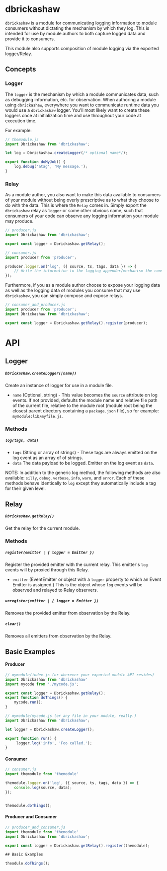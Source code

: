 dbrickashaw
===========

`dbrickashaw` is a module for communicating logging information to module consumers without dictating the mechanism
by which they log. This is intended for use by module authors to both capture logged data and provide it to consumers.

This module also supports composition of module logging via the exported logger/Relay.

## Concepts

### Logger
The `logger` is the mechanism by which a module communicates data, such as debugging information, etc. for observation.
When authoring a module using `dbrickashaw`, everywhere you want to communicate runtime data you would use a
`dbrickashaw` logger. You'll most likely want to create these loggers once at initialization time and use throughout
your code at execution time.

For example:

```javascript
// themodule.js
import Dbrickashaw from 'dbrickashaw';

let log = Dbrickashaw.createLogger(/* optional name*/);

export function doMyJob() {
	log.debug('atag', 'My message.');
}
```

### Relay
As a module author, you also want to make this data available to consumers of your module without being overly
prescriptive as to what they choose to do with the data. This is where the `Relay` comes in. Simply export the
`dbrickashaw` relay as `logger` or some other obvious name, such that consumers of your code can observe any
logging information your module may produce.
```javascript
// producer.js
import Dbrickashaw from 'dbrickashaw';

export const logger = Dbrickashaw.getRelay();
```

```javascript
// consumer.js
import producer from 'producer';

producer.logger.on('log', ({ source, ts, tags, data }) => {
	// Write the information to the logging appender/mechanism the consumer chooses.
});
```

Furthermore, if you as a module author choose to expose your logging data as well as the logging data of modules you
consume that may use `dbrickashaw`, you can simply compose and expose relays.

```javascript
// consumer_and_producer.js
import producer from 'producer';
import Dbrickashaw from 'dbrickashaw';

export const logger = Dbrickashaw.getRelay().register(producer);
```

# API

## Logger
##### `Dbrickashaw.createLogger([name])`
Create an instance of logger for use in a module file.
- `name` (Optional, string) - This value becomes the `source` attribute on log
events. If not provided, defaults the module name and relative file path of the
current file, relative to the module root (module root being the closest parent
directory containing a `package.json` file), so for example: `mymodule:lib/myfile.js`.

### Methods
##### `log(tags, data)`

- `tags` (String or array of strings) - These tags are always emitted on the log
event as an array of of strings.
- `data` The data payload to be logged. Emitter on the log event as `data`.

NOTE: In addition to the generic log method, the following methods are also available:
`silly`, `debug`, `verbose`, `info`, `warn`, and `error`. Each of these methods
behave identically to `log` except they automatically include a tag for their
given level.


## Relay
##### `Dbrickashaw.getRelay()`
Get the relay for the current module.

### Methods
##### `register(emitter | { logger = Emitter })`
Register the provided emitter with the current relay. This emitter's `log`
events will by proxied through this Relay.
- `emitter` (EventEmitter or object with a `logger` property to which an
Event Emitter is assigned.) This is the object whose `log` events will be
observed and relayed to Relay observers.

##### `unregister(emitter | { logger = Emitter })`
Removes the provided emitter from observation by the Relay.

##### `clear()`
Removes all emitters from observation by the Relay.


## Basic Examples
#### Producer
```javascript
// mymodule/index.js (or wherever your exported module API resides)
import Dbrickashaw from 'dbrickashaw'
import mycode from './mycode.js';

export const logger = Dbrickashaw.getRelay();
export function doThings() {
	mycode.run();
}
```

```javascript
// mymodule/mycode.js (or any file in your module, really.)
import Dbrickashaw from 'dbrickashaw';

let logger = Dbrickashaw.createLogger();

export function run() {
	 logger.log('info', 'Foo called.');
}
 ```


#### Consumer
```javascript
// consumer.js
import themodule from 'themodule'

themodule.logger.on('log', ({ source, ts, tags, data }) => {
	console.log(source, data);
});


themodule.doThings();
```


#### Producer and Consumer
```javascript
// producer_and_consumer.js
import themodule from 'themodule'
import Dbrickashaw from 'dbrickashaw';

export const logger = Dbrickashaw.getRelay().register(themodule);

## Basic Examples

theodule.doThings();

```
